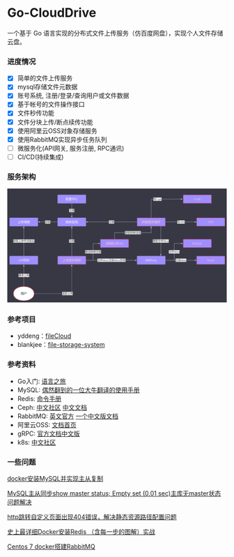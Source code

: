 # Go-CloudDrive

一个基于 Go 语言实现的分布式文件上传服务（仿百度网盘），实现个人文件存储云盘。


### 进度情况

* [x] 简单的文件上传服务
* [x] mysql存储文件元数据
* [x] 账号系统, 注册/登录/查询用户或文件数据
* [x] 基于帐号的文件操作接口
* [x] 文件秒传功能
* [x] 文件分块上传/断点续传功能
* [x] 使用阿里云OSS对象存储服务
* [x] 使用RabbitMQ实现异步任务队列
* [ ] 微服务化(API网关, 服务注册, RPC通讯)
* [ ] CI/CD(持续集成)

### 服务架构

![](doc/structure.png)

### 参考项目

- yddeng：[fileCloud](https://github.com/yddeng/filecloud)
- blankjee：[file-storage-system](https://github.com/blankjee/file-storage-system)
### 参考资料

- Go入门: [语言之旅](https://tour.go-zh.org/welcome/1)
- MySQL: [偶然翻到的一位大牛翻译的使用手册](https://chhy2009.github.io/document/mysql-reference-manual.pdf)
- Redis: [命令手册](http://redisdoc.com/)
- Ceph: [中文社区](http://ceph.org.cn/) [中文文档](http://docs.ceph.org.cn/)
- RabbitMQ: [英文官方](http://www.rabbitmq.com/getstarted.html) [一个中文版文档](http://rabbitmq.mr-ping.com/)
- 阿里云OSS: [文档首页](https://help.aliyun.com/product/31815.html?spm=a2c4g.750001.3.1.47287b13LQI3Ah)
- gRPC: [官方文档中文版](http://doc.oschina.net/grpc?t=56831)
- k8s: [中文社区](https://www.kubernetes.org.cn/docs)

### 一些问题
[docker安装MySQL并实现主从复制](https://blog.csdn.net/wyg1973017714/article/details/112601802?ops_request_misc=%257B%2522request%255Fid%2522%253A%2522167367945516800186532263%2522%252C%2522scm%2522%253A%252220140713.130102334..%2522%257D&request_id=167367945516800186532263&biz_id=0&utm_medium=distribute.pc_search_result.none-task-blog-2~all~sobaiduend~default-2-112601802-null-null.142^v71^one_line,201^v4^add_ask&utm_term=dockermysql%E4%B8%BB%E4%BB%8E%E5%A4%8D%E5%88%B6&spm=1018.2226.3001.4187)

[MySQL主从同步show master status; Empty set (0.01 sec)主库无master状态问题解决](https://blog.csdn.net/lucky_ykcul/article/details/102809957)

[http跳转自定义页面出现404错误，解决静态资源路径配置问题](https://blog.csdn.net/phenomenon_ting/article/details/105475165)

[史上最详细Docker安装Redis （含每一步的图解）实战](https://blog.csdn.net/weixin_45821811/article/details/116211724)

[Centos 7 docker搭建RabbitMQ](https://blog.csdn.net/Shuaidede/article/details/125298487?ops_request_misc=%257B%2522request%255Fid%2522%253A%2522167389057616800211556807%2522%252C%2522scm%2522%253A%252220140713.130102334.pc%255Fall.%2522%257D&request_id=167389057616800211556807&biz_id=0&utm_medium=distribute.pc_search_result.none-task-blog-2~all~first_rank_ecpm_v1~rank_v31_ecpm-2-125298487-null-null.142^v71^one_line,201^v4^add_ask&utm_term=centos%E9%80%9A%E8%BF%87docker%E5%AE%89%E8%A3%85rabbitmq&spm=1018.2226.3001.4187)